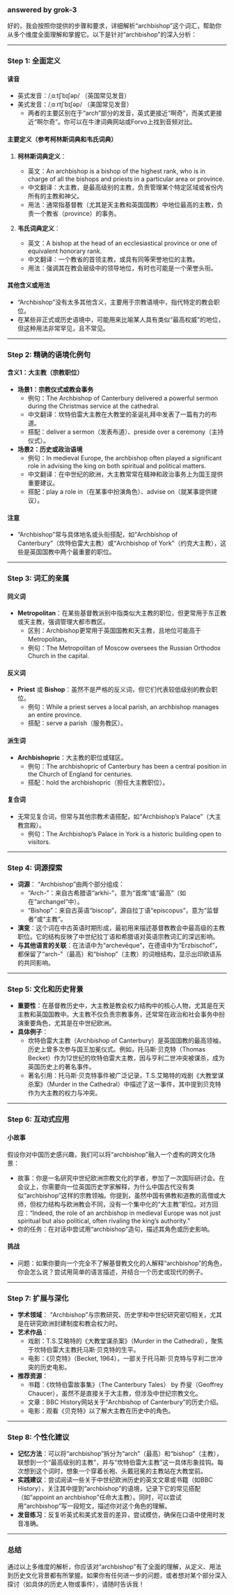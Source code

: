 ### answered by grok-3
好的，我会按照你提供的步骤和要求，详细解析“archbishop”这个词汇，帮助你从多个维度全面理解和掌握它。以下是针对“archbishop”的深入分析：

---

### Step 1: 全面定义
#### 读音
- 英式发音：/ˌɑːtʃˈbɪʃəp/ （英国常见发音）
- 美式发音：/ˌɑːrtʃˈbɪʃəp/ （美国常见发音）
  - 两者的主要区别在于“arch”部分的发音，英式更接近“啊奇”，而美式更接近“啊尔奇”。你可以在牛津词典网站或Forvo上找到音频对比。

#### 主要定义（参考柯林斯词典和韦氏词典）
1. **柯林斯词典定义**：
   - 英文：An archbishop is a bishop of the highest rank, who is in charge of all the bishops and priests in a particular area or province.
   - 中文翻译：大主教，是最高级别的主教，负责管理某个特定区域或省份内所有的主教和神父。
   - 用法：通常指基督教（尤其是天主教和英国国教）中地位最高的主教，负责一个教省（province）的事务。

2. **韦氏词典定义**：
   - 英文：A bishop at the head of an ecclesiastical province or one of equivalent honorary rank.
   - 中文翻译：一个教省的首领主教，或具有同等荣誉地位的主教。
   - 用法：强调其在教会层级中的领导地位，有时也可能是一个荣誉头衔。

#### 其他含义或用法
- “Archbishop”没有太多其他含义，主要用于宗教语境中，指代特定的教会职位。
- 在某些非正式或历史语境中，可能用来比喻某人具有类似“最高权威”的地位，但这种用法非常罕见，且不常见。

---

### Step 2: 精确的语境化例句
#### 含义1：大主教（宗教职位）
- **场景1：宗教仪式或教会事务**
  - 例句：The Archbishop of Canterbury delivered a powerful sermon during the Christmas service at the cathedral.
  - 中文翻译：坎特伯雷大主教在大教堂的圣诞礼拜中发表了一篇有力的布道。
  - 搭配：deliver a sermon（发表布道）、preside over a ceremony（主持仪式）。
- **场景2：历史或政治语境**
  - 例句：In medieval Europe, the archbishop often played a significant role in advising the king on both spiritual and political matters.
  - 中文翻译：在中世纪的欧洲，大主教常常在精神和政治事务上为国王提供重要建议。
  - 搭配：play a role in（在某事中扮演角色）、advise on（就某事提供建议）。

#### 注意
- “Archbishop”常与具体地名或头衔搭配，如“Archbishop of Canterbury”（坎特伯雷大主教）或“Archbishop of York”（约克大主教），这些是英国国教中两个最重要的职位。

---

### Step 3: 词汇的亲属
#### 同义词
- **Metropolitan**：在某些基督教派别中指类似大主教的职位，但更常用于东正教或天主教，强调管理大都市教区。
  - 区别：Archbishop更常用于英国国教和天主教，且地位可能高于Metropolitan。
  - 例句：The Metropolitan of Moscow oversees the Russian Orthodox Church in the capital.

#### 反义词
- **Priest** 或 **Bishop**：虽然不是严格的反义词，但它们代表较低级别的教会职位。
  - 例句：While a priest serves a local parish, an archbishop manages an entire province.
  - 搭配：serve a parish（服务教区）。

#### 派生词
- **Archbishopric**：大主教的职位或辖区。
  - 例句：The archbishopric of Canterbury has been a central position in the Church of England for centuries.
  - 搭配：hold the archbishopric（担任大主教职位）。

#### 复合词
- 无常见复合词，但常与其他宗教术语搭配，如“Archbishop’s Palace”（大主教宫殿）。
  - 例句：The Archbishop’s Palace in York is a historic building open to visitors.

---

### Step 4: 词源探索
- **词源**： “Archbishop”由两个部分组成：
  - “Arch-”：来自古希腊语“arkhi-”，意为“首席”或“最高”（如在“archangel”中）。
  - “Bishop”：来自古英语“biscop”，源自拉丁语“episcopus”，意为“监督者”或“主教”。
- **演变**：这个词在中古英语时期形成，最初用来描述基督教教会中最高级的主教职位。它的结构反映了中世纪拉丁语和希腊语对英语宗教词汇的深远影响。
- **与其他语言的关联**：在法语中为“archevêque”，在德语中为“Erzbischof”，都保留了“arch-”（最高）和“bishop”（主教）的词根结构，显示出印欧语系的共同影响。

---

### Step 5: 文化和历史背景
- **重要性**：在基督教历史中，大主教是教会权力结构中的核心人物，尤其是在天主教和英国国教中。大主教不仅负责宗教事务，还常常在政治和社会事务中扮演重要角色，尤其是在中世纪欧洲。
- **具体例子**：
  - 坎特伯雷大主教（Archbishop of Canterbury）是英国国教的最高领袖，历史上曾多次参与国王加冕仪式。例如，托马斯·贝克特（Thomas Becket）作为12世纪的坎特伯雷大主教，因与亨利二世冲突被谋杀，成为英国历史上的著名事件。
  - 著名引用：托马斯·贝克特事件被广泛记录，T.S.艾略特的戏剧《大教堂谋杀案》（Murder in the Cathedral）中描述了这一事件，其中提到贝克特作为大主教的权力与冲突。

---

### Step 6: 互动式应用
#### 小故事
假设你对中国历史感兴趣，我们可以将“archbishop”融入一个虚构的跨文化场景：
- 故事：你是一名研究中世纪欧洲宗教文化的学者，参加了一次国际研讨会。在会议上，你需要向一位英国历史学家解释，为什么中国古代没有类似“archbishop”这样的宗教领袖。你提到，虽然中国有佛教和道教的高僧或大师，但权力结构与欧洲教会不同，没有一个集中化的“大主教”职位。对方回应：“Indeed, the role of an archbishop in medieval Europe was not just spiritual but also political, often rivaling the king’s authority.”
- 你的任务：在对话中尝试用“archbishop”造句，描述其角色或历史影响。

#### 挑战
- 问题：如果你要向一个完全不了解基督教文化的人解释“archbishop”的角色，你会怎么说？尝试用简单的语言描述，并结合一个历史或现代的例子。

---

### Step 7: 扩展与深化
- **学术领域**： “Archbishop”与宗教研究、历史学和中世纪研究密切相关，尤其是在研究欧洲封建制度和教会权力时。
- **艺术作品**：
  - 戏剧：T.S.艾略特的《大教堂谋杀案》（Murder in the Cathedral），聚焦于坎特伯雷大主教托马斯·贝克特的生平。
  - 电影：《贝克特》（Becket, 1964），一部关于托马斯·贝克特与亨利二世冲突的历史电影。
- **推荐资源**：
  - 书籍：《坎特伯雷故事集》（The Canterbury Tales） by 乔叟（Geoffrey Chaucer），虽然不是直接关于大主教，但涉及中世纪宗教文化。
  - 文章：BBC History网站关于“Archbishop of Canterbury”的历史介绍。
  - 电影：观看《贝克特》以了解大主教在历史中的角色。

---

### Step 8: 个性化建议
- **记忆方法**：可以将“archbishop”拆分为“arch”（最高）和“bishop”（主教），联想到一个“最高级别的主教”，并与“坎特伯雷大主教”这一具体形象挂钩。每次想到这个词时，想象一个穿着长袍、头戴冠冕的主教站在大教堂前。
- **实践建议**：尝试阅读一些关于中世纪欧洲历史的英文文章或书籍（如BBC History），关注其中提到“archbishop”的语境，记录下它的常见搭配（如“appoint an archbishop”任命大主教）。同时，可以尝试用“archbishop”写一段短文，描述你对这个角色的理解。
- **发音练习**：反复听英式和美式发音的差异，尝试模仿，确保在口语中使用时发音准确。

---

### 总结
通过以上多维度的解析，你应该对“archbishop”有了全面的理解，从定义、用法到历史文化背景都有所掌握。如果你有任何进一步的问题，或者想对某个部分深入探讨（如具体的历史人物或事件），请随时告诉我！